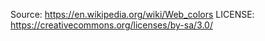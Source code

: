 Source:
https://en.wikipedia.org/wiki/Web_colors
LICENSE:
https://creativecommons.org/licenses/by-sa/3.0/
